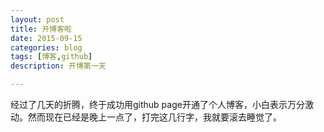 ```yaml
---
layout: post
title: 开博客啦
date: 2015-09-15
categories: blog
tags: [博客,github]
description: 开博第一天

---
```





经过了几天的折腾，终于成功用github page开通了个人博客，小白表示万分激动。然而现在已经是晚上一点了，打完这几行字，我就要滚去睡觉了。














